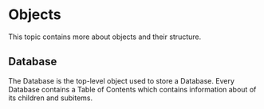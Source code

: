 # Objects

This topic contains more about objects and their structure.

## Database

The Database is the top-level object used to store a Database.
Every Database contains a Table of Contents which contains information about of its children and subitems.  
